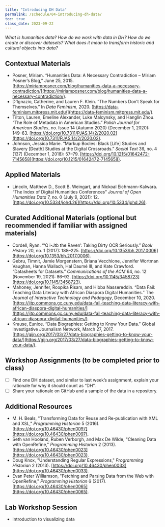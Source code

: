 ```yaml
---
title: "Introducing DH Data"
permalink: /schedule/04-introducing-dh-data/
toc: true
class_date: 2023-09-22
---
```


*What is humanities data? How do we work with data in DH? How do we create or discover datasets? What does it mean to transform historic and cultural objects into data?*

## Contextual Materials

- Posner, Miriam. “Humanities Data: A Necessary Contradiction – Miriam Posner’s Blog,” June 25, 2015. [https://miriamposner.com/blog/humanities-data-a-necessary-contradiction/](https://miriamposner.com/blog/humanities-data-a-necessary-contradiction/).
- D’Ignazio, Catherine, and Lauren F. Klein. “The Numbers Don’t Speak for Themselves.” In *Data Feminism*, 2020. [https://data-feminism.mitpress.mit.edu/](https://data-feminism.mitpress.mit.edu/).
- Tilton, Lauren, Emeline Alexander, Luke Malcynsky, and Hanglin Zhou. “The Role of Metadata in American Studies.” *Polish Journal for American Studies*, no. Issue 14 (Autumn 2020) (December 1, 2020): 149–63. [https://doi.org/10.7311/PJAS.14/2/2020.02](https://doi.org/10.7311/PJAS.14/2/2020.02).
- Johnson, Jessica Marie. “Markup Bodies: Black [Life] Studies and Slavery [Death] Studies at the Digital Crossroads.” *Social Text* 36, no. 4 (137) (December 1, 2018): 57–79. [https://doi.org/10.1215/01642472-7145658](https://doi.org/10.1215/01642472-7145658).

## Applied Materials

- Lincoln, Matthew D., Scott B. Weingart, and Nickoal Eichmann-Kalwara. “The Index of Digital Humanities Conferences” *Journal of Open Humanities Data* 7, no. 0 (July 9, 2021): 12. [https://doi.org/10.5334/johd.26](https://doi.org/10.5334/johd.26).

## Curated Additional Materials (optional but recommended if familiar with assigned materials)

- Cordell, Ryan. “‘Q i-Jtb the Raven’: Taking Dirty OCR Seriously.” *Book History* 20, no. 1 (2017): 188–225. [https://doi.org/10.1353/bh.2017.0006](https://doi.org/10.1353/bh.2017.0006).
- Gebru, Timnit, Jamie Morgenstern, Briana Vecchione, Jennifer Wortman Vaughan, Hanna Wallach, Hal Daumé III, and Kate Crawford. “Datasheets for Datasets.” *Communications of the ACM* 64, no. 12 (November 19, 2021): 86–92. [https://doi.org/10.1145/3458723](https://doi.org/10.1145/3458723).
- Mahoney, Jennifer, Roopika Risam, and Hibba Nassereddin. “Data Fail: Teaching Data Literacy with African Diaspora Digital Humanities.” The *Journal of Interactive Technology and Pedagogy*, December 10, 2020. [https://jitp.commons.gc.cuny.edu/data-fail-teaching-data-literacy-with-african-diaspora-digital-humanities/](https://jitp.commons.gc.cuny.edu/data-fail-teaching-data-literacy-with-african-diaspora-digital-humanities/).
- Krause, Eunice. “Data Biographies: Getting to Know Your Data.” Global Investigative Journalism Network, March 27, 2017. [https://gijn.org/2017/03/27/data-biographies-getting-to-know-your-data/](https://gijn.org/2017/03/27/data-biographies-getting-to-know-your-data/).

## Workshop Assignments (to be completed prior to class)

- [ ] Find one DH dataset, and similar to last week’s assignment, explain your rationale for why it should count as “DH”.
- [ ] Share your rationale on GitHub and a sample of the data in a repository.

## Additional Resources

- M. H. Beals, "Transforming Data for Reuse and Re-publication with XML and XSL," *Programming Historian* 5 (2016). [https://doi.org/10.46430/phen0097](https://doi.org/10.46430/phen0097).
- Seth van Hooland, Ruben Verborgh, and Max De Wilde, "Cleaning Data with OpenRefine," *Programming Historian* 2 (2013). [https://doi.org/10.46430/phen0023](https://doi.org/10.46430/phen0023).
- Doug Knox, "Understanding Regular Expressions," *Programming Historian* 2 (2013). [https://doi.org/10.46430/phen0033](https://doi.org/10.46430/phen0033).
- Evan Peter Williamson, "Fetching and Parsing Data from the Web with OpenRefine," *Programming Historian* 6 (2017). [https://doi.org/10.46430/phen0065](https://doi.org/10.46430/phen0065).

## Lab Workshop Session

- Introduction to visualizing data
